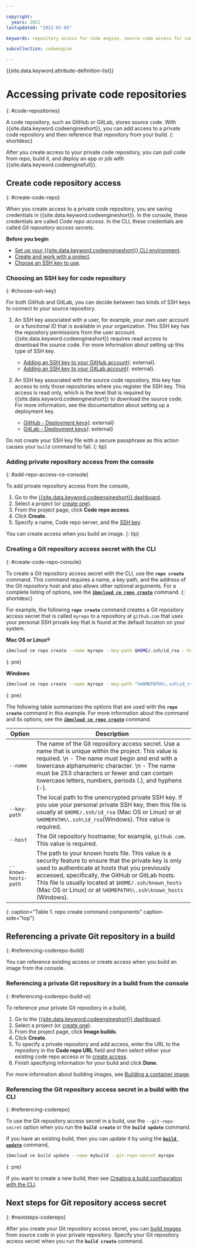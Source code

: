 ```yaml
---

copyright:
  years: 2022
lastupdated: "2022-01-05"

keywords: repository access for code engine, source code access for code engine, access to source code in code engine, access keys in code engine, ssh key access in code engine, github repo access in code engine, gitlab repo access in code engine, code repository access for code engine, code repositories, Git repository access secret, code repository, private git repository, private repository

subcollection: codeengine

---
```


{{site.data.keyword.attribute-definition-list}}

# Accessing private code repositories
{: #code-repositories}

A code repository, such as GitHub or GitLab, stores source code. With {{site.data.keyword.codeengineshort}}, you can add access to a private code repository and then reference that repository from your build.
{: shortdesc}

After you create access to your private code repository, you can pull code from repo, build it, and deploy an app or job with {{site.data.keyword.codeenginefull}}. 

## Create code repository access
{: #create-code-repo}

When you create access to a private code repository, you are saving credentials in {{site.data.keyword.codeengineshort}}. In the console, these credentials are called *Code repo access*. In the CLI, these credentials are called *Git repository access secrets*.

**Before you begin**

- [Set up your {{site.data.keyword.codeengineshort}} CLI environment](/docs/codeengine?topic=codeengine-install-cli).
- [Create and work with a project](/docs/codeengine?topic=codeengine-manage-project).
- [Choose an SSH key to use](#choose-ssh-key).

### Choosing an SSH key for code repository
{: #choose-ssh-key}

For both GitHub and GitLab, you can decide between two kinds of SSH keys to connect to your source repository.

1. An SSH key associated with a user, for example, your own user account or a functional ID that is available in your organization. This SSH key has the repository permissions from the user account. {{site.data.keyword.codeengineshort}} requires read access to download the source code. For more information about setting up this type of SSH key.
    - [Adding an SSH key to your GitHub account](https://docs.github.com/en/authentication/connecting-to-github-with-ssh/adding-a-new-ssh-key-to-your-github-account){: external}.
    - [Adding an SSH key to your GitLab account](https://docs.gitlab.com/ee/ssh/#adding-an-ssh-key-to-your-gitlab-account){: external}.

2. An SSH key associated with the source code repository, this key has access to only those repositories where you register the SSH key. This access is read only, which is the level that is required by {{site.data.keyword.codeengineshort}} to download the source code. For more information, see the documentation about setting up a deployment key. 
    - [GitHub - Deployment keys](https://docs.github.com/en/developers/overview/managing-deploy-keys#deploy-keys){: external}
    - [GitLab - Deployment keys](https://docs.gitlab.com/ee/user/project/deploy_keys/){: external}

Do not create your SSH key file with a secure passphrase as this action causes your `build` command to fail.
{: tip}

### Adding private repository access from the console
{: #add-repo-access-ce-console}

To add private repository access from the console,

1. Go to the [{{site.data.keyword.codeengineshort}} dashboard](https://cloud.ibm.com/codeengine/overview).
2. Select a project (or [create one](/docs/codeengine?topic=codeengine-manage-project#create-a-project)).
3. From the project page, click **Code repo access**.
4. Click **Create**.
5. Specify a name, Code repo server, and the [SSH key](#choose-ssh-key).

You can create access when you build an image.
{: tip}

### Creating a Git repository access secret with the CLI
{: #create-code-repo-console}

To create a Git repository access secret with the CLI, use the **`repo create`** command. This command requires a name, a key path, and the address of the Git repository host and also allows other optional arguments. For a complete listing of options, see the [**`ibmcloud ce repo create`**](/docs/codeengine?topic=codeengine-cli#cli-repo-create) command. 
{: shortdesc}

For example, the following **`repo create`** command creates a Git repository access secret that is called `myrepo` to a repository at `github.com` that uses your personal SSH private key that is found at the default location on your system.

**Mac OS or Linux&reg;**

```sh
ibmcloud ce repo create --name myrepo --key-path $HOME/.ssh/id_rsa --host github.com --known-hosts-path $HOME/.ssh/known_hosts
```
{: pre}

**Windows**

```sh
ibmcloud ce repo create --name myrepo --key-path "%HOMEPATH%\.ssh\id_rsa" --host github.com --known-hosts-path "%HOMEPATH%\.ssh\known_hosts"
```
{: pre}

The following table summarizes the options that are used with the **`repo create`** command in this example. For more information about the command and its options, see the [**`ibmcloud ce repo create`**](/docs/codeengine?topic=codeengine-cli#cli-repo-create) command.

| Option | Description |
| -------------- | -------------- |
| `--name` | The name of the Git repository access secret. Use a name that is unique within the project. This value is required.  \n - The name must begin and end with a lowercase alphanumeric character.  \n - The name must be 253 characters or fewer and can contain lowercase letters, numbers, periods (.), and hyphens (-). |
| `--key-path` | The local path to the unencrypted private SSH key. If you use your personal private SSH key, then this file is usually at `$HOME/.ssh/id_rsa` (Mac OS or Linux) or at `%HOMEPATH%\.ssh\id_rsa`(Windows). This value is required. |
| `--host` | The Git repository hostname; for example, `github.com`. This value is required. |
| `--known-hosts-path` | The path to your known hosts file. This value is a security feature to ensure that the private key is only used to authenticate at hosts that you previously accessed, specifically, the GitHub or GitLab hosts. This file is usually located at `$HOME/.ssh/known_hosts` (Mac OS or Linux) or at `%HOMEPATH%\.ssh\known_hosts` (Windows). |
{: caption="Table 1. repo create command components" caption-side="top"}


## Referencing a private Git repository in a build
{: #referencing-coderepo-build}

You can reference existing access or create access when you build an image from the console.

### Referencing a private Git repository in a build from the console
{: #referencing-coderepo-build-ui}

To reference your private Git repository in a build,

1. Go to the [{{site.data.keyword.codeengineshort}} dashboard](https://cloud.ibm.com/codeengine/overview).
2. Select a project (or [create one](/docs/codeengine?topic=codeengine-manage-project#create-a-project)).
3. From the project page, click **Image builds**.
4. Click **Create**.
5. To specify a private repository and add access, enter the URL to the repository in the **Code repo URL** field and then select either your existing code repo access or to [create access](#add-repo-access-ce-console).
6. Finish specifying information for your build and click **Done**.

For more information about building images, see [Building a container image](/docs/codeengine?topic=codeengine-build-image).

### Referencing the Git repository access secret in a build with the CLI
{: #referencing-coderepo}

To use the Git repository access secret in a build, use the `--git-repo-secret` option when you run the **`build create`** or the **`build update`** command.  

If you have an existing build, then you can update it by using the [**`build update`**](/docs/codeengine?topic=codeengine-cli#cli-build-update) command,

```sh
ibmcloud ce build update --name mybuild --git-repo-secret myrepo
```
{: pre}

If you want to create a new build, then see [Creating a build configuration with the CLI](/docs/codeengine?topic=codeengine-build-image#build-create-cli).

## Next steps for Git repository access secret
{: #nextsteps-coderepo}

After you create your Git repository access secret, you can [build images](/docs/codeengine?topic=codeengine-plan-build) from source code in your private repository. Specify your Git repository access secret when you run the **`build create`** command.


